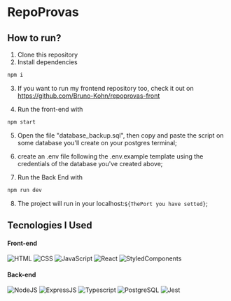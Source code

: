 # RepoProvas

## How to run?

1. Clone this repository
2. Install dependencies
```bash
npm i
```
3. If you want to run my frontend repository too, check it out on https://github.com/Bruno-Kohn/repoprovas-front

4. Run the front-end with
```bash
npm start
```
5. Open the file "database_backup.sql", then copy and paste the script on some database you'll create on your postgres terminal;

6. create an .env file following the .env.example template using the credentials of the database you've created above;

7. Run the Back End with
```bash
npm run dev
```

8. The project will run in your localhost:`${ThePort you have setted}`;


## Tecnologies I Used

#### **Front-end**

![HTML](https://img.shields.io/badge/HTML5-E34F26?style=flat-square&logo=html5&logoColor=white) 
![CSS](https://img.shields.io/badge/CSS3-1572B6?style=flat-square&logo=css3&logoColor=white)
![JavaScript](https://img.shields.io/badge/JavaScript-F7DF1E?style=flat-square&logo=javascript&logoColor=black)
![React](https://img.shields.io/badge/React-20232A?style=flat-square&logo=react&logoColor=61DAFB)
![StyledComponents](https://img.shields.io/badge/Styled--Components-DB7093?style=flat-square&logo=styled-components&logoColor=white)

#### **Back-end**

![NodeJS](https://img.shields.io/badge/Node.js-43853D?style=flat-square&logo=node.js&logoColor=white)
![ExpressJS](https://img.shields.io/badge/Express.js-404D59?style=flat-square&logo=express&logoColor=white)
![Typescript](https://img.shields.io/badge/TypeScript-007ACC?style=flat-square&logo=typescript&logoColor=white)
![PostgreSQL](https://img.shields.io/badge/PostgreSQL-316192?style=flat-square&logo=postgresql&logoColor=white)
![Jest](https://img.shields.io/badge/Jest-C21325?style=flat-square&logo=jest&logoColor=white)

